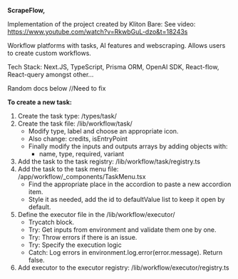 **ScrapeFlow,**

Implementation of the project created by Kliton Bare:
See video: https://www.youtube.com/watch?v=RkwbGuL-dzo&t=18243s

Workflow platforms with tasks, AI features and webscraping.
Allows users to create custom workflows.

Tech Stack:
Next.JS, TypeScript, Prisma ORM, OpenAI SDK, React-flow, React-query amongst other...

Random docs below //Need to fix

**To create a new task:**

1. Create the task type: /types/task/
2. Create the task file: /lib/workflow/task/
   - Modify type, label and choose an appropriate icon.
   - Also change: credits, isEntryPoint
   - Finally modify the inputs and outputs arrays by adding objects with:
     - name, type, required, variant
3. Add the task to the task registry: /lib/workflow/task/registry.ts
4. Add the task to the task menu file: /app/workflow/\_components/TaskMenu.tsx
   - Find the appropriate place in the accordion to paste a new accordion item.
   - Style it as needed, add the id to defaultValue list to keep it open by default.
5. Define the executor file in the /lib/workflow/executor/
   - Trycatch block.
   - Try: Get inputs from environment and validate them one by one.
   - Try: Throw errors if there is an issue.
   - Try: Specify the execution logic
   - Catch: Log errors in environment.log.error(error.message). Return false.
6. Add executor to the executor registry: /lib/workflow/executor/registry.ts
